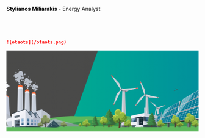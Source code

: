 **<font color="black">Stylianos Miliarakis </font>** - Energy Analyst

```markdown

```

```markdown

```

```markdown

```

```markdown

```

```markdown
![otaots](/otaots.png)
```

![Renewables Image](/renewables-congress-1030x434.png)
